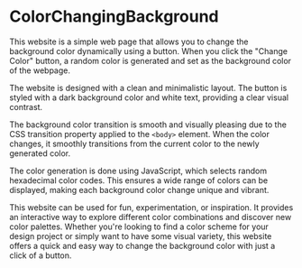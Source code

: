 # ColorChangingBackground

This website is a simple web page that allows you to change the background color dynamically using a button. When you click the "Change Color" button, a random color is generated and set as the background color of the webpage.

The website is designed with a clean and minimalistic layout. The button is styled with a dark background color and white text, providing a clear visual contrast.

The background color transition is smooth and visually pleasing due to the CSS transition property applied to the `<body>` element. When the color changes, it smoothly transitions from the current color to the newly generated color.

The color generation is done using JavaScript, which selects random hexadecimal color codes. This ensures a wide range of colors can be displayed, making each background color change unique and vibrant.

This website can be used for fun, experimentation, or inspiration. It provides an interactive way to explore different color combinations and discover new color palettes. Whether you're looking to find a color scheme for your design project or simply want to have some visual variety, this website offers a quick and easy way to change the background color with just a click of a button.

